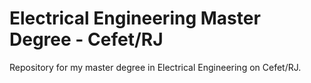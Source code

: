 # Electrical Engineering Master Degree - Cefet/RJ
Repository for my master degree in Electrical Engineering on Cefet/RJ.
